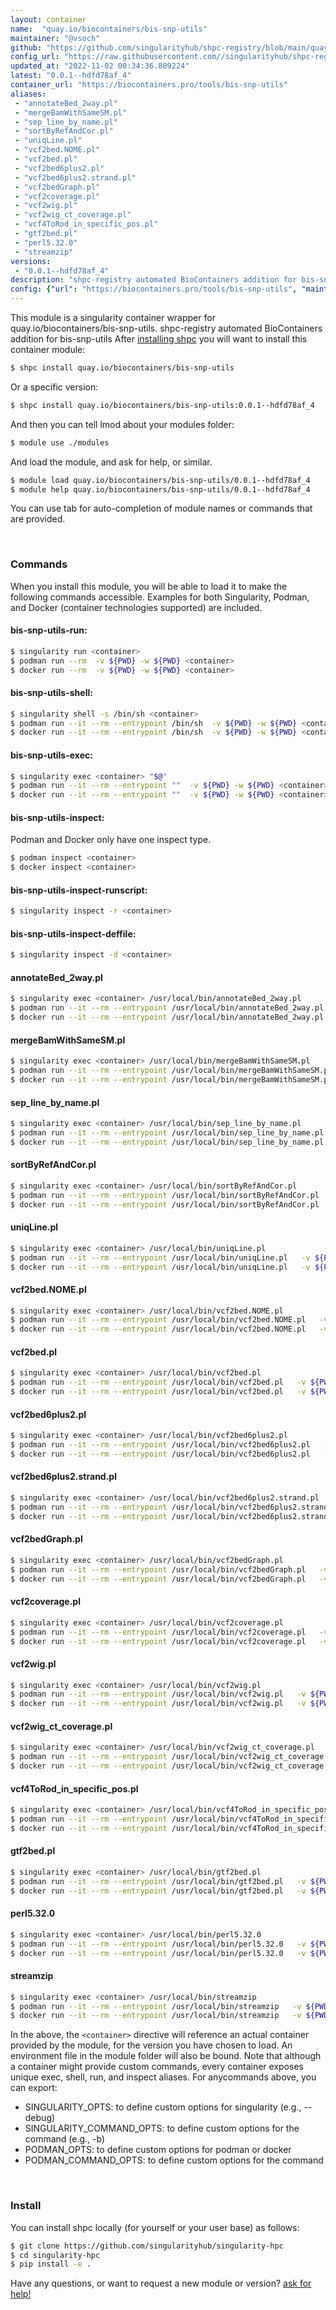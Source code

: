 ```yaml
---
layout: container
name:  "quay.io/biocontainers/bis-snp-utils"
maintainer: "@vsoch"
github: "https://github.com/singularityhub/shpc-registry/blob/main/quay.io/biocontainers/bis-snp-utils/container.yaml"
config_url: "https://raw.githubusercontent.com//singularityhub/shpc-registry/main/quay.io/biocontainers/bis-snp-utils/container.yaml"
updated_at: "2022-11-02 00:34:36.809224"
latest: "0.0.1--hdfd78af_4"
container_url: "https://biocontainers.pro/tools/bis-snp-utils"
aliases:
 - "annotateBed_2way.pl"
 - "mergeBamWithSameSM.pl"
 - "sep_line_by_name.pl"
 - "sortByRefAndCor.pl"
 - "uniqLine.pl"
 - "vcf2bed.NOME.pl"
 - "vcf2bed.pl"
 - "vcf2bed6plus2.pl"
 - "vcf2bed6plus2.strand.pl"
 - "vcf2bedGraph.pl"
 - "vcf2coverage.pl"
 - "vcf2wig.pl"
 - "vcf2wig_ct_coverage.pl"
 - "vcf4ToRod_in_specific_pos.pl"
 - "gtf2bed.pl"
 - "perl5.32.0"
 - "streamzip"
versions:
 - "0.0.1--hdfd78af_4"
description: "shpc-registry automated BioContainers addition for bis-snp-utils"
config: {"url": "https://biocontainers.pro/tools/bis-snp-utils", "maintainer": "@vsoch", "description": "shpc-registry automated BioContainers addition for bis-snp-utils", "latest": {"0.0.1--hdfd78af_4": "sha256:64cf2d3bf4463bc7d66e2b7389c4cd1bb7d1025bc55fe3fef3a8315d8d97acd9"}, "tags": {"0.0.1--hdfd78af_4": "sha256:64cf2d3bf4463bc7d66e2b7389c4cd1bb7d1025bc55fe3fef3a8315d8d97acd9"}, "docker": "quay.io/biocontainers/bis-snp-utils", "aliases": {"annotateBed_2way.pl": "/usr/local/bin/annotateBed_2way.pl", "mergeBamWithSameSM.pl": "/usr/local/bin/mergeBamWithSameSM.pl", "sep_line_by_name.pl": "/usr/local/bin/sep_line_by_name.pl", "sortByRefAndCor.pl": "/usr/local/bin/sortByRefAndCor.pl", "uniqLine.pl": "/usr/local/bin/uniqLine.pl", "vcf2bed.NOME.pl": "/usr/local/bin/vcf2bed.NOME.pl", "vcf2bed.pl": "/usr/local/bin/vcf2bed.pl", "vcf2bed6plus2.pl": "/usr/local/bin/vcf2bed6plus2.pl", "vcf2bed6plus2.strand.pl": "/usr/local/bin/vcf2bed6plus2.strand.pl", "vcf2bedGraph.pl": "/usr/local/bin/vcf2bedGraph.pl", "vcf2coverage.pl": "/usr/local/bin/vcf2coverage.pl", "vcf2wig.pl": "/usr/local/bin/vcf2wig.pl", "vcf2wig_ct_coverage.pl": "/usr/local/bin/vcf2wig_ct_coverage.pl", "vcf4ToRod_in_specific_pos.pl": "/usr/local/bin/vcf4ToRod_in_specific_pos.pl", "gtf2bed.pl": "/usr/local/bin/gtf2bed.pl", "perl5.32.0": "/usr/local/bin/perl5.32.0", "streamzip": "/usr/local/bin/streamzip"}}
---
```


This module is a singularity container wrapper for quay.io/biocontainers/bis-snp-utils.
shpc-registry automated BioContainers addition for bis-snp-utils
After [installing shpc](#install) you will want to install this container module:


```bash
$ shpc install quay.io/biocontainers/bis-snp-utils
```

Or a specific version:

```bash
$ shpc install quay.io/biocontainers/bis-snp-utils:0.0.1--hdfd78af_4
```

And then you can tell lmod about your modules folder:

```bash
$ module use ./modules
```

And load the module, and ask for help, or similar.

```bash
$ module load quay.io/biocontainers/bis-snp-utils/0.0.1--hdfd78af_4
$ module help quay.io/biocontainers/bis-snp-utils/0.0.1--hdfd78af_4
```

You can use tab for auto-completion of module names or commands that are provided.

<br>

### Commands

When you install this module, you will be able to load it to make the following commands accessible.
Examples for both Singularity, Podman, and Docker (container technologies supported) are included.

#### bis-snp-utils-run:

```bash
$ singularity run <container>
$ podman run --rm  -v ${PWD} -w ${PWD} <container>
$ docker run --rm  -v ${PWD} -w ${PWD} <container>
```

#### bis-snp-utils-shell:

```bash
$ singularity shell -s /bin/sh <container>
$ podman run --it --rm --entrypoint /bin/sh  -v ${PWD} -w ${PWD} <container>
$ docker run --it --rm --entrypoint /bin/sh  -v ${PWD} -w ${PWD} <container>
```

#### bis-snp-utils-exec:

```bash
$ singularity exec <container> "$@"
$ podman run --it --rm --entrypoint ""  -v ${PWD} -w ${PWD} <container> "$@"
$ docker run --it --rm --entrypoint ""  -v ${PWD} -w ${PWD} <container> "$@"
```

#### bis-snp-utils-inspect:

Podman and Docker only have one inspect type.

```bash
$ podman inspect <container>
$ docker inspect <container>
```

#### bis-snp-utils-inspect-runscript:

```bash
$ singularity inspect -r <container>
```

#### bis-snp-utils-inspect-deffile:

```bash
$ singularity inspect -d <container>
```


#### annotateBed_2way.pl

```bash
$ singularity exec <container> /usr/local/bin/annotateBed_2way.pl
$ podman run --it --rm --entrypoint /usr/local/bin/annotateBed_2way.pl   -v ${PWD} -w ${PWD} <container> -c " $@"
$ docker run --it --rm --entrypoint /usr/local/bin/annotateBed_2way.pl   -v ${PWD} -w ${PWD} <container> -c " $@"
```


#### mergeBamWithSameSM.pl

```bash
$ singularity exec <container> /usr/local/bin/mergeBamWithSameSM.pl
$ podman run --it --rm --entrypoint /usr/local/bin/mergeBamWithSameSM.pl   -v ${PWD} -w ${PWD} <container> -c " $@"
$ docker run --it --rm --entrypoint /usr/local/bin/mergeBamWithSameSM.pl   -v ${PWD} -w ${PWD} <container> -c " $@"
```


#### sep_line_by_name.pl

```bash
$ singularity exec <container> /usr/local/bin/sep_line_by_name.pl
$ podman run --it --rm --entrypoint /usr/local/bin/sep_line_by_name.pl   -v ${PWD} -w ${PWD} <container> -c " $@"
$ docker run --it --rm --entrypoint /usr/local/bin/sep_line_by_name.pl   -v ${PWD} -w ${PWD} <container> -c " $@"
```


#### sortByRefAndCor.pl

```bash
$ singularity exec <container> /usr/local/bin/sortByRefAndCor.pl
$ podman run --it --rm --entrypoint /usr/local/bin/sortByRefAndCor.pl   -v ${PWD} -w ${PWD} <container> -c " $@"
$ docker run --it --rm --entrypoint /usr/local/bin/sortByRefAndCor.pl   -v ${PWD} -w ${PWD} <container> -c " $@"
```


#### uniqLine.pl

```bash
$ singularity exec <container> /usr/local/bin/uniqLine.pl
$ podman run --it --rm --entrypoint /usr/local/bin/uniqLine.pl   -v ${PWD} -w ${PWD} <container> -c " $@"
$ docker run --it --rm --entrypoint /usr/local/bin/uniqLine.pl   -v ${PWD} -w ${PWD} <container> -c " $@"
```


#### vcf2bed.NOME.pl

```bash
$ singularity exec <container> /usr/local/bin/vcf2bed.NOME.pl
$ podman run --it --rm --entrypoint /usr/local/bin/vcf2bed.NOME.pl   -v ${PWD} -w ${PWD} <container> -c " $@"
$ docker run --it --rm --entrypoint /usr/local/bin/vcf2bed.NOME.pl   -v ${PWD} -w ${PWD} <container> -c " $@"
```


#### vcf2bed.pl

```bash
$ singularity exec <container> /usr/local/bin/vcf2bed.pl
$ podman run --it --rm --entrypoint /usr/local/bin/vcf2bed.pl   -v ${PWD} -w ${PWD} <container> -c " $@"
$ docker run --it --rm --entrypoint /usr/local/bin/vcf2bed.pl   -v ${PWD} -w ${PWD} <container> -c " $@"
```


#### vcf2bed6plus2.pl

```bash
$ singularity exec <container> /usr/local/bin/vcf2bed6plus2.pl
$ podman run --it --rm --entrypoint /usr/local/bin/vcf2bed6plus2.pl   -v ${PWD} -w ${PWD} <container> -c " $@"
$ docker run --it --rm --entrypoint /usr/local/bin/vcf2bed6plus2.pl   -v ${PWD} -w ${PWD} <container> -c " $@"
```


#### vcf2bed6plus2.strand.pl

```bash
$ singularity exec <container> /usr/local/bin/vcf2bed6plus2.strand.pl
$ podman run --it --rm --entrypoint /usr/local/bin/vcf2bed6plus2.strand.pl   -v ${PWD} -w ${PWD} <container> -c " $@"
$ docker run --it --rm --entrypoint /usr/local/bin/vcf2bed6plus2.strand.pl   -v ${PWD} -w ${PWD} <container> -c " $@"
```


#### vcf2bedGraph.pl

```bash
$ singularity exec <container> /usr/local/bin/vcf2bedGraph.pl
$ podman run --it --rm --entrypoint /usr/local/bin/vcf2bedGraph.pl   -v ${PWD} -w ${PWD} <container> -c " $@"
$ docker run --it --rm --entrypoint /usr/local/bin/vcf2bedGraph.pl   -v ${PWD} -w ${PWD} <container> -c " $@"
```


#### vcf2coverage.pl

```bash
$ singularity exec <container> /usr/local/bin/vcf2coverage.pl
$ podman run --it --rm --entrypoint /usr/local/bin/vcf2coverage.pl   -v ${PWD} -w ${PWD} <container> -c " $@"
$ docker run --it --rm --entrypoint /usr/local/bin/vcf2coverage.pl   -v ${PWD} -w ${PWD} <container> -c " $@"
```


#### vcf2wig.pl

```bash
$ singularity exec <container> /usr/local/bin/vcf2wig.pl
$ podman run --it --rm --entrypoint /usr/local/bin/vcf2wig.pl   -v ${PWD} -w ${PWD} <container> -c " $@"
$ docker run --it --rm --entrypoint /usr/local/bin/vcf2wig.pl   -v ${PWD} -w ${PWD} <container> -c " $@"
```


#### vcf2wig_ct_coverage.pl

```bash
$ singularity exec <container> /usr/local/bin/vcf2wig_ct_coverage.pl
$ podman run --it --rm --entrypoint /usr/local/bin/vcf2wig_ct_coverage.pl   -v ${PWD} -w ${PWD} <container> -c " $@"
$ docker run --it --rm --entrypoint /usr/local/bin/vcf2wig_ct_coverage.pl   -v ${PWD} -w ${PWD} <container> -c " $@"
```


#### vcf4ToRod_in_specific_pos.pl

```bash
$ singularity exec <container> /usr/local/bin/vcf4ToRod_in_specific_pos.pl
$ podman run --it --rm --entrypoint /usr/local/bin/vcf4ToRod_in_specific_pos.pl   -v ${PWD} -w ${PWD} <container> -c " $@"
$ docker run --it --rm --entrypoint /usr/local/bin/vcf4ToRod_in_specific_pos.pl   -v ${PWD} -w ${PWD} <container> -c " $@"
```


#### gtf2bed.pl

```bash
$ singularity exec <container> /usr/local/bin/gtf2bed.pl
$ podman run --it --rm --entrypoint /usr/local/bin/gtf2bed.pl   -v ${PWD} -w ${PWD} <container> -c " $@"
$ docker run --it --rm --entrypoint /usr/local/bin/gtf2bed.pl   -v ${PWD} -w ${PWD} <container> -c " $@"
```


#### perl5.32.0

```bash
$ singularity exec <container> /usr/local/bin/perl5.32.0
$ podman run --it --rm --entrypoint /usr/local/bin/perl5.32.0   -v ${PWD} -w ${PWD} <container> -c " $@"
$ docker run --it --rm --entrypoint /usr/local/bin/perl5.32.0   -v ${PWD} -w ${PWD} <container> -c " $@"
```


#### streamzip

```bash
$ singularity exec <container> /usr/local/bin/streamzip
$ podman run --it --rm --entrypoint /usr/local/bin/streamzip   -v ${PWD} -w ${PWD} <container> -c " $@"
$ docker run --it --rm --entrypoint /usr/local/bin/streamzip   -v ${PWD} -w ${PWD} <container> -c " $@"
```



In the above, the `<container>` directive will reference an actual container provided
by the module, for the version you have chosen to load. An environment file in the
module folder will also be bound. Note that although a container
might provide custom commands, every container exposes unique exec, shell, run, and
inspect aliases. For anycommands above, you can export:

 - SINGULARITY_OPTS: to define custom options for singularity (e.g., --debug)
 - SINGULARITY_COMMAND_OPTS: to define custom options for the command (e.g., -b)
 - PODMAN_OPTS: to define custom options for podman or docker
 - PODMAN_COMMAND_OPTS: to define custom options for the command

<br>

### Install

You can install shpc locally (for yourself or your user base) as follows:

```bash
$ git clone https://github.com/singularityhub/singularity-hpc
$ cd singularity-hpc
$ pip install -e .
```

Have any questions, or want to request a new module or version? [ask for help!](https://github.com/singularityhub/singularity-hpc/issues)